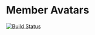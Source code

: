 # Member Avatars

[![Build Status](https://travis-ci.org/wakayama-it-carnival/member-gravatars.svg)](https://travis-ci.org/wakayama-it-carnival/member-gravatars)

